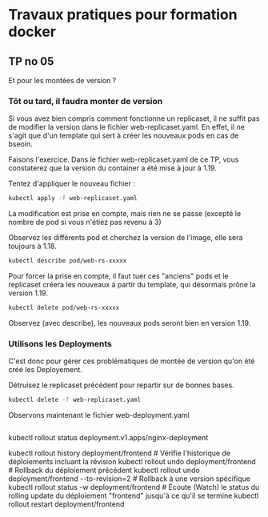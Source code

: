 # Travaux pratiques pour formation docker

## TP no 05

Et pour les montées de version ?

### Tôt ou tard, il faudra monter de version

Si vous avez bien compris comment fonctionne un replicaset, il ne suffit pas de modifier la version dans le fichier web-replicaset.yaml.
En effet, il ne s'agit que d'un template qui sert à créer les nouveaux pods en cas de bseoin.

Faisons l'exercice.
Dans le fichier web-replicaset.yaml de ce TP, vous constaterez que la version du container a été mise à jour à 1.19.

Tentez d'appliquer le nouveau fichier :

```bash
kubectl apply -f web-replicaset.yaml
```

La modification est prise en compte, mais rien ne se passe (excepté le nombre de pod si vous n'étiez pas revenu à 3)

Observez les différents pod et cherchez la version de l'image, elle sera toujours à 1.18.

```bash
kubectl describe pod/web-rs-xxxxx
```

Pour forcer la prise en compte, il faut tuer ces "anciens" pods et le replicaset créera les nouveaux à partir du template, qui désormais prône la version 1.19.

```bash
kubectl delete pod/web-rs-xxxxx
```

Observez (avec describe), les nouveaux pods seront bien en version 1.19.

### Utilisons les Deployments

C'est donc pour gérer ces problématiques de montée de version qu'on été créé les Deployement.

Détruisez le replicaset précédent pour repartir sur de bonnes bases.

```bash
kubectl delete -f web-replicaset.yaml
```

Observons maintenant le fichier web-deployment.yaml

```yaml
```




kubectl rollout status deployment.v1.apps/nginx-deployment


kubectl rollout history deployment/frontend                      # Vérifie l'historique de déploiements incluant la révision
kubectl rollout undo deployment/frontend                         # Rollback du déploiement précédent
kubectl rollout undo deployment/frontend --to-revision=2         # Rollback à une version spécifique
kubectl rollout status -w deployment/frontend                    # Écoute (Watch) le status du rolling update du déploiement "frontend" jusqu'à ce qu'il se termine
kubectl rollout restart deployment/frontend      
